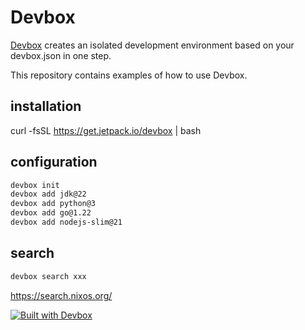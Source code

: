 # Devbox

[Devbox](https://www.jetify.com/devbox) creates an isolated development environment based on your devbox.json in one step.

This repository contains examples of how to use Devbox.

## installation

curl -fsSL https://get.jetpack.io/devbox | bash

## configuration

``` bash
devbox init
devbox add jdk@22
devbox add python@3
devbox add go@1.22
devbox add nodejs-slim@21
```

## search

``` bash
devbox search xxx
```
https://search.nixos.org/

[![Built with Devbox](https://jetpack.io/img/devbox/shield_moon.svg)](https://jetpack.io/devbox/docs/contributor-quickstart/)
